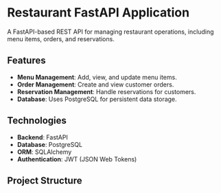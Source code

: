 # Restaurant FastAPI Application

A FastAPI-based REST API for managing restaurant operations, including menu items, orders, and reservations.

## Features

- **Menu Management**: Add, view, and update menu items.
- **Order Management**: Create and view customer orders.
- **Reservation Management**: Handle reservations for customers.
- **Database**: Uses PostgreSQL for persistent data storage.

## Technologies

- **Backend**: FastAPI
- **Database**: PostgreSQL
- **ORM**: SQLAlchemy
- **Authentication**: JWT (JSON Web Tokens)

## Project Structure

